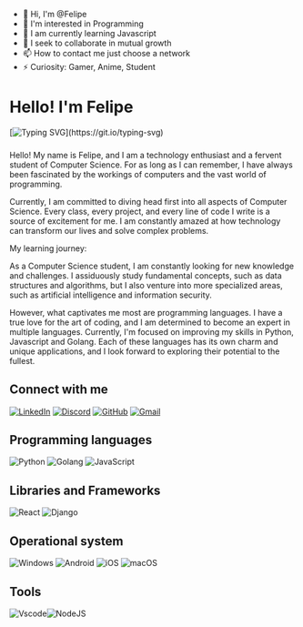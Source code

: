 - 👋 Hi, I'm @Felipe
- 👀 I'm interested in Programming
- 🌱 I am currently learning Javascript 
- 💞️ I seek to collaborate in mutual growth
- 📫 How to contact me just choose a network
- ⚡ Curiosity: Gamer, Anime, Student

# Hello!  I'm Felipe
[![Typing SVG](https://readme-typing-svg.herokuapp.com/?color=fff&size=35&center=true&vCenter=true&width=1000&lines=Welcome+to+my+GitHub+profile!)](https://git.io/typing-svg)

### 
Hello!  My name is Felipe, and I am a technology enthusiast and a fervent student of Computer Science. For as long as I can remember, I have always been fascinated by the workings of computers and the vast world of programming.

 Currently, I am committed to diving head first into all aspects of Computer Science.  Every class, every project, and every line of code I write is a source of excitement for me.  I am constantly amazed at how technology can transform our lives and solve complex problems.

 My learning journey:

 As a Computer Science student, I am constantly looking for new knowledge and challenges.  I assiduously study fundamental concepts, such as data structures and algorithms, but I also venture into more specialized areas, such as artificial intelligence and information security.

 However, what captivates me most are programming languages.  I have a true love for the art of coding, and I am determined to become an expert in multiple languages.  Currently, I'm focused on improving my skills in Python, Javascript and Golang.  Each of these languages has its own charm and unique applications, and I look forward to exploring their potential to the fullest.


## Connect with me
[![LinkedIn](https://img.shields.io/badge/LinkedIn-0077B5?style=for-the-badge&logo=linkedin&logoColor=white)](https://www.linkedin.com/in/felipe-souza-oliveira-a1bb28195/) [![Discord](https://img.shields.io/badge/Discord-7289DA?style=for-the-badge&logo=discord&logoColor=white)](https://discord.com/channels/@me/) [![GitHub](https://img.shields.io/badge/GitHub-100000?style=for-the-badge&logo=github&logoColor=white)](https://github.com/Zion4728) [![Gmail](https://img.shields.io/badge/Gmail-333333?style=for-the-badge&logo=gmail&logoColor=red)](mailto:f.sou.oli99@gmail.com)


## Programming languages
![Python](https://img.shields.io/badge/python-3670A0?style=for-the-badge&logo=python&logoColor=ffdd54) ![Golang](https://img.shields.io/badge/Go-00ADD8?style=for-the-badge&logo=go&logoColor=white) 	![JavaScript](https://img.shields.io/badge/JavaScript-F7DF1E?style=for-the-badge&logo=javascript&logoColor=black)




## Libraries and Frameworks

![React](https://img.shields.io/badge/React-20232A?style=for-the-badge&logo=react&logoColor=61DAFB) ![Django](https://img.shields.io/badge/django-%23092E20.svg?style=for-the-badge&logo=django&logoColor=white) 


## Operational system

![Windows](https://img.shields.io/badge/Windows-000?style=for-the-badge&logo=windows&logoColor=2CA5E0) ![Android](https://img.shields.io/badge/Android-3DDC84?style=for-the-badge&logo=android&logoColor=white) 	![iOS](https://img.shields.io/badge/iOS-000000?style=for-the-badge&logo=ios&logoColor=white) ![macOS](https://img.shields.io/badge/mac%20os-000000?style=for-the-badge&logo=macos&logoColor=F0F0F0)


## Tools

![Vscode](https://img.shields.io/badge/Vscode-007ACC?style=for-the-badge&logo=visual-studio-code&logoColor=white)![NodeJS](https://img.shields.io/badge/node.js-6DA55F?style=for-the-badge&logo=node.js&logoColor=white)

